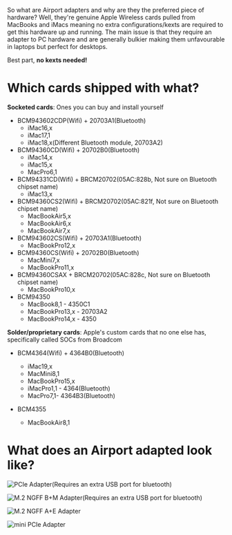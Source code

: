 So what are Airport adapters and why are they the preferred piece of hardware? Well, they're genuine Apple Wireless cards pulled from MacBooks and iMacs meaning no extra configurations/kexts are required to get this hardware up and running. The main issue is that they require an adapter to PC hardware and are generally bulkier making them unfavourable in laptops but perfect for desktops.

Best part, **no kexts needed!**


# Which cards shipped with what?

**Socketed cards**: Ones you can buy and install yourself

* BCM943602CDP(Wifi) + 20703A1(Bluetooth)
   * iMac16,x
   * iMac17,1
   * iMac18,x(Different Bluetooth module, 20703A2)
* BCM94360CD(Wifi) + 20702B0(Bluetooth)
   * iMac14,x
   * iMac15,x
   * MacPro6,1
* BCM94331CD(Wifi) + BRCM20702(05AC:828b, Not sure on Bluetooth chipset name)
   * iMac13,x
* BCM94360CS2(Wifi) + BRCM20702(05AC:821f, Not sure on Bluetooth chipset name)
   * MacBookAir5,x
   * MacBookAir6,x
   * MacBookAir7,x
* BCM943602CS(Wifi) + 20703A1(Bluetooth)
   * MacBookPro12,x 
* BCM94360CS(Wifi) + 20702B0(Bluetooth)
   * MacMini7,x 
   * MacBookPro11,x
* BCM94360CSAX + BRCM20702(05AC:828c, Not sure on Bluetooth  chipset name)
   * MacBookPro10,x
* BCM94350
   * MacBook8,1 - 4350C1
   * MacBookPro13,x - 20703A2
   * MacBookPro14,x - 4350

**Solder/proprietary cards**: Apple's custom cards that no one else has, specifically called SOCs from Broadcom

* BCM4364(Wifi) + 4364B0(Bluetooth)
   * iMac19,x
   * MacMini8,1
   * MacBookPro15,x
   * iMacPro1,1 - 4364(Bluetooth)
   * MacPro7,1- 4364B3(Bluetooth)

* BCM4355
   * MacBookAir8,1

# What does an Airport adapted look like?

![PCIe Adapter(Requires an extra USB port for bluetooth)](https://i.imgur.com/AUtNhiB.jpg)

![M.2 NGFF B+M Adapter(Requires an extra USB port for bluetooth)](https://i.imgur.com/MNt8xqq.jpg)

![M.2 NGFF A+E Adapter](https://i.imgur.com/NLUpEl3.jpg)

![mini PCIe Adapter](https://i.imgur.com/wRaFDLt.jpg)
